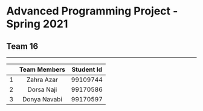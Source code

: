 # Advanced Programming Project - Spring 2021
## Team 16
------------------------------------------
|     | Team Members |Student Id|
|:---:|   :-------:  |   :---:  | 
|  1  | Zahra Azar   | 99109744 |
|  2  | Dorsa Naji   | 99170586 |
|  3  | Donya Navabi | 99170597 |